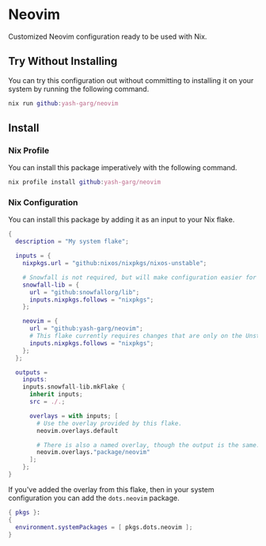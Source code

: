 # Neovim

Customized Neovim configuration ready to be used with Nix.

## Try Without Installing

You can try this configuration out without committing to installing it on your system by running
the following command.

```nix
nix run github:yash-garg/neovim
```

## Install

### Nix Profile

You can install this package imperatively with the following command.

```nix
nix profile install github:yash-garg/neovim
```

### Nix Configuration

You can install this package by adding it as an input to your Nix flake.

```nix
{
  description = "My system flake";

  inputs = {
    nixpkgs.url = "github:nixos/nixpkgs/nixos-unstable";

    # Snowfall is not required, but will make configuration easier for you.
    snowfall-lib = {
      url = "github:snowfallorg/lib";
      inputs.nixpkgs.follows = "nixpkgs";
    };

    neovim = {
      url = "github:yash-garg/neovim";
      # This flake currently requires changes that are only on the Unstable channel.
      inputs.nixpkgs.follows = "nixpkgs";
    };
  };

  outputs =
    inputs:
    inputs.snowfall-lib.mkFlake {
      inherit inputs;
      src = ./.;

      overlays = with inputs; [
        # Use the overlay provided by this flake.
        neovim.overlays.default

        # There is also a named overlay, though the output is the same.
        neovim.overlays."package/neovim"
      ];
    };
}
```

If you've added the overlay from this flake, then in your system configuration
you can add the `dots.neovim` package.

```nix
{ pkgs }:
{
  environment.systemPackages = [ pkgs.dots.neovim ];
}
```
